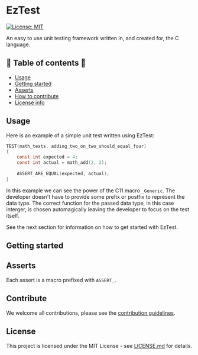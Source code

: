 # EzTest
[![License: MIT](https://img.shields.io/badge/License-MIT-yellow.svg)](https://opensource.org/licenses/MIT) 

An easy to use unit testing framework written in, and created for, the C language.

## :scroll: Table of contents :scroll:
* [Usage](#Usage)
* [Getting started](#GettingStarted)
* [Asserts](#Asserts)
* [How to contribute](#Contribute)
* [License info](#License)

## Usage
Here is an example of a simple unit test written using EzTest:

```C
TEST(math_tests, adding_two_on_two_should_equal_four)
{
    const int expected = 4;
    const int actual = math_add(2, 2);
    
    ASSERT_ARE_EQUAL(expected, actual);
}
```
In this example we can see the power of the C11 macro ```_Generic```. The developer doesn't have to provide some prefix or postfix to represent the data type. The correct function for the passed data type, in this case interger, is chosen automagically leaving the developer to focus on the test itself.

See the next section for information on how to get started with EzTest.

## Getting started

## Asserts
Each assert is a macro prefixed with ```ASSERT_```.

## Contribute
We welcome all contributions, please see the [contribution guidelines](.github/CONTRIBUTING.md).

## License

This project is licensed under the MIT License - see [LICENSE.md](LICENSE.md) for details.
